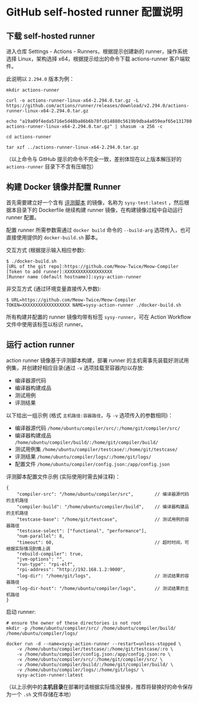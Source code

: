 # GitHub self-hosted runner 配置说明

## 下载 self-hosted runner

进入仓库 Settings - Actions - Runners，根据提示创建新的 runner，操作系统选择 Linux，架构选择 x64，根据提示给出的命令下载 actions-runner 客户端软件。

此说明以 `2.294.0` 版本为例：

```shell
mkdir actions-runner

curl -o actions-runner-linux-x64-2.294.0.tar.gz -L https://github.com/actions/runner/releases/download/v2.294.0/actions-runner-linux-x64-2.294.0.tar.gz

echo "a19a09f4eda5716e5d48ba86b6b78fc014880c5619b9dba4a059eaf65e131780  actions-runner-linux-x64-2.294.0.tar.gz" | shasum -a 256 -c

cd actions-runner

tar xzf ../actions-runner-linux-x64-2.294.0.tar.gz
```

（以上命令与 GitHub 提示的命令不完全一致，差别体现在以上版本解压好的 `actions-runner` 目录下不含有压缩包）

## 构建 Docker 镜像并配置 Runner

首先需要建立好一个含有 [评测脚本](https://github.com/Meow-Twice/sysy-test) 的镜像，名称为 `sysy-test:latest` ，然后根据本目录下的 Dockerfile 继续构建 runner 镜像，在构建镜像过程中自动运行 runner 配置。

配置 runner 所需参数需通过 `docker build` 命令的 `--build-arg` 选项传入，也可直接使用提供的 `docker-build.sh` 脚本。

交互方式 (根据提示输入相应参数):

```
$ ./docker-build.sh
[URL of the git repo]:https://github.com/Meow-Twice/Meow-Compiler
[Token to add runner]:XXXXXXXXXXXXXXXXXX
[Runner name (default hostname)]:sysy-action-runner
```

非交互方式 (通过环境变量直接传入参数):

```
$ URL=https://github.com/Meow-Twice/Meow-Compiler TOKEN=XXXXXXXXXXXXXXXXXX NAME=sysy-action-runner ./docker-build.sh
```

所有构建并配置的 runner 镜像均带有标签 `sysy-runner`，可在 Action Workflow 文件中使用该标签以标识 runner。

## 运行 action runner

action runner 镜像基于评测脚本构建，部署 runner 的主机需事先装载好测试用例集，并创建好相应目录(通过 `-v` 选项挂载至容器内)以存放: 

- 编译器源代码
- 编译器构建成品
- 测试用例
- 评测结果

以下给出一组示例 (格式 `主机路径:容器路径`，与 `-v` 选项传入的参数相同)：

- 编译器源代码 `/home/ubuntu/compiler/src/:/home/git/compiler/src/`
- 编译器构建成品 `/home/ubuntu/compiler/build/:/home/git/compiler/build/`
- 测试用例集 `/home/ubuntu/compiler/testcase/:/home/git/testcase/`
- 评测结果 `/home/ubuntu/compiler/logs/:/home/git/logs/`
- 配置文件 `/home/ubuntu/compiler/config.json:/app/config.json`

评测脚本配置文件示例 (实际使用时需去掉注释)：

```jsonc
{
    "compiler-src": "/home/ubuntu/compiler/src",        // 编译器源代码的主机路径
    "compiler-build": "/home/ubuntu/compiler/build",    // 编译器构建品的主机路径
    "testcase-base": "/home/git/testcase",              // 测试用例的容器路径
    "testcase-select": ["functional", "performance"],
    "num-parallel": 8,
    "timeout": 60,                                      // 超时时间，可根据实际情况酌情上调
    "rebuild-compiler": true,                                 
    "jvm-options": "",
    "run-type": "rpi-elf",                                             
    "rpi-address": "http://192.168.1.2:9000",
    "log-dir": "/home/git/logs",                        // 测试结果的容器路径
    "log-dir-host": "/home/ubuntu/compiler/logs",       // 测试结果的主机路径
}
```

启动 runner:

```shell
# ensure the owner of these directories is not root
mkdir -p /home/ubuntu/compiler/src/ /home/ubuntu/compiler/build/ /home/ubuntu/compiler/logs/

docker run -d --name=sysy-action-runner --restart=unless-stopped \
    -v /home/ubuntu/compiler/testcase/:/home/git/testcase/:ro \
    -v /home/ubuntu/compiler/config.json:/app/config.json:ro \
    -v /home/ubuntu/compiler/src/:/home/git/compiler/src/ \
    -v /home/ubuntu/compiler/build/:/home/git/compiler/build/ \
    -v /home/ubuntu/compiler/logs/:/home/git/logs/ \
    sysy-action-runner:latest
```

（以上示例中的**主机目录**在部署时请根据实际情况替换，推荐将替换好的命令保存为一个 `.sh` 文件存储在本地）